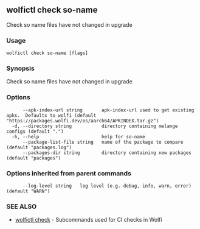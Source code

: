 ## wolfictl check so-name

Check so name files have not changed in upgrade

### Usage

```
wolfictl check so-name [flags]
```

### Synopsis

Check so name files have not changed in upgrade

### Options

```
      --apk-index-url string       apk-index-url used to get existing apks.  Defaults to wolfi (default "https://packages.wolfi.dev/os/aarch64/APKINDEX.tar.gz")
  -d, --directory string           directory containing melange configs (default ".")
  -h, --help                       help for so-name
      --package-list-file string   name of the package to compare (default "packages.log")
      --packages-dir string        directory containing new packages (default "packages")
```

### Options inherited from parent commands

```
      --log-level string   log level (e.g. debug, info, warn, error) (default "WARN")
```

### SEE ALSO

* [wolfictl check](wolfictl_check.md)	 - Subcommands used for CI checks in Wolfi

